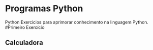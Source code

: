 # Programas Python
 Python
 Exercicios para aprimorar conhecimento na linguagem Python.  
 #Primeiro Exercício 
 ## Calculadora
